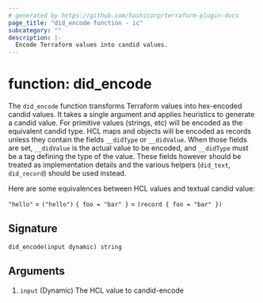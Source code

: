 ```yaml
---
# generated by https://github.com/hashicorp/terraform-plugin-docs
page_title: "did_encode function - ic"
subcategory: ""
description: |-
  Encode Terraform values into candid values.
---
```


# function: did_encode

The `did_encode` function transforms Terraform values into hex-encoded candid values. It takes a single argument and applies heuristics to generate a candid value.
For primitive values (strings, etc) will be encoded as the equivalent candid type. HCL maps and objects will be encoded as records unless they contain the fields `__didType` or `__didValue`. When those fields are set, `__didValue` is the actual value to be encoded, and `__didType` must be a tag defining the type of the value. These fields however should be treated as implementation details and the various helpers (`did_text`, `did_record`) should be used instead.

Here are some equivalences between HCL values and textual candid value:

`"hello"` = `("hello")`
`{ foo = "bar" }` = `(record { foo = "bar" })`



## Signature

<!-- signature generated by tfplugindocs -->
```text
did_encode(input dynamic) string
```

## Arguments

<!-- arguments generated by tfplugindocs -->
1. `input` (Dynamic) The HCL value to candid-encode

